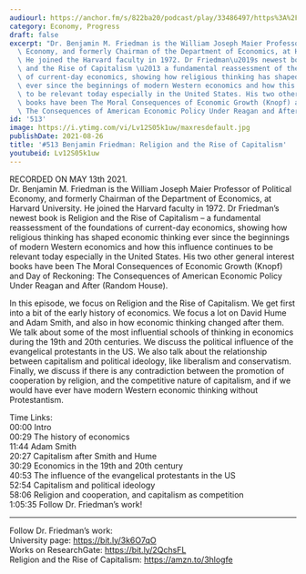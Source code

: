 ```yaml
---
audiourl: https://anchor.fm/s/822ba20/podcast/play/33486497/https%3A%2F%2Fd3ctxlq1ktw2nl.cloudfront.net%2Fstaging%2F2021-4-14%2F54f35bcb-1602-3dc3-bbd6-7c0ea08c5ab9.m4a
category: Economy, Progress
draft: false
excerpt: "Dr. Benjamin M. Friedman is the William Joseph Maier Professor of Political\
  \ Economy, and formerly Chairman of the Department of Economics, at Harvard University.\
  \ He joined the Harvard faculty in 1972. Dr Friedman\u2019s newest book is Religion\
  \ and the Rise of Capitalism \u2013 a fundamental reassessment of the foundations\
  \ of current-day economics, showing how religious thinking has shaped economic thinking\
  \ ever since the beginnings of modern Western economics and how this influence continues\
  \ to be relevant today especially in the United States. His two other general interest\
  \ books have been The Moral Consequences of Economic Growth (Knopf) and Day of Reckoning:\
  \ The Consequences of American Economic Policy Under Reagan and After (Random House)."
id: '513'
image: https://i.ytimg.com/vi/Lv12S05k1uw/maxresdefault.jpg
publishDate: 2021-08-26
title: '#513 Benjamin Friedman: Religion and the Rise of Capitalism'
youtubeid: Lv12S05k1uw
---
```

<div class="timelinks">

RECORDED ON MAY 13th 2021.  
Dr. Benjamin M. Friedman is the William Joseph Maier Professor of Political Economy, and formerly Chairman of the Department of Economics, at Harvard University. He joined the Harvard faculty in 1972. Dr Friedman’s newest book is Religion and the Rise of Capitalism – a fundamental reassessment of the foundations of current-day economics, showing how religious thinking has shaped economic thinking ever since the beginnings of modern Western economics and how this influence continues to be relevant today especially in the United States. His two other general interest books have been The Moral Consequences of Economic Growth (Knopf) and Day of Reckoning: The Consequences of American Economic Policy Under Reagan and After (Random House).

In this episode, we focus on Religion and the Rise of Capitalism. We get first into a bit of the early history of economics. We focus a lot on David Hume and Adam Smith, and also in how economic thinking changed after them. We talk about some of the most influential schools of thinking in economics during the 19th and 20th centuries. We discuss the political influence of the evangelical protestants in the US. We also talk about the relationship between capitalism and political ideology, like liberalism and conservatism. Finally, we discuss if there is any contradiction between the promotion of cooperation by religion, and the competitive nature of capitalism, and if we would have ever have modern Western economic thinking without Protestantism.

Time Links:  
<time>00:00</time> Intro  
<time>00:29</time> The history of economics  
<time>11:44</time> Adam Smith  
<time>20:27</time> Capitalism after Smith and Hume  
<time>30:29</time> Economics in the 19th and 20th century  
<time>40:53</time> The influence of the evangelical protestants in the US  
<time>52:54</time> Capitalism and political ideology  
<time>58:06</time> Religion and cooperation, and capitalism as competition  
<time>1:05:35</time> Follow Dr. Friedman’s work!

---

Follow Dr. Friedman’s work:  
University page: https://bit.ly/3k6O7qO  
Works on ResearchGate: https://bit.ly/2QchsFL  
Religion and the Rise of Capitalism: https://amzn.to/3hlogfe
</div>

